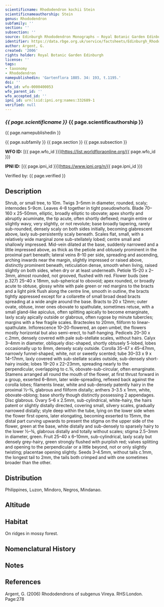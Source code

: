 ```yaml
---
scientificname: Rhododendron kochii Stein
scientificnameauthorship: Stein
genus: Rhododendron
subfamily: ''
section: ''
subsection: ''
source: Edinburgh Rhododendron Monographs – Royal Botanic Garden Edinburgh
identifier: https://data.rbge.org.uk/service/factsheets/Edinburgh_Rhododendron_Monographs.xhtml
author: Argent, G.
created: '2006'
rights holder: Royal Botanic Garden Edinburgh
license: ''
tags:
- taxonomy
- Rhododendron
namepublishedin: 'Gartenflora 1885. 34: 193, t.1195.'
doi: ''
wfo_id: wfo-0000400053
wfo_parent_id: ''
wfo_accepted_id: ''
ipni_id: urn:lsid:ipni.org:names:332689-1
verified: null
---
```

### _{{ page.scientificname }}_ {{ page.scientificauthorship }}
 {{ page.namepublishedin }}

{{ page.subfamily }} {{ page.section }} {{ page.subsection }}

**WFO ID:** [{{ page.wfo_id }}](https://list.worldfloraonline.org/{{ page.wfo_id }})

**IPNI ID:** [{{ page.ipni_id }}](https://www.ipni.org/n/{{ page.ipni_id }})

Verified by: {{ page.verified }}



## Description
Shrub, or small tree, to 10m. Twigs 3–5mm in diameter, rounded, scaly; internodes 5–9cm. Leaves 4–8 together in tight pseudowhorls. Blade 70–160 x 25–50mm, elliptic, broadly elliptic to obovate; apex shortly and abruptly acuminate, the tip acute, often shortly deflexed; margin entire or slightly wavy, very slightly, or not revolute; base broadly tapering, rarely sub-rounded, densely scaly on both sides initially, becoming glabrescent above, laxly sub-persistently scaly beneath. Scales flat, small, with a relatively wide marginal zone sub-stellately lobed; centre small and shallowly impressed. Mid-vein dilated at the base, suddenly narrowed and a little impressed above, as thick as the petiole and obtusely prominent in the proximal part beneath; lateral veins 8–10 per side, spreading and ascending, arching inwards near the margin, slightly impressed or raised above, distinctly prominent beneath, reticulation dense, smooth when living, raised slightly on both sides, when dry or at least underneath. Petiole 15–20 x 2–3mm, almost rounded, not grooved, flushed with red. Flower buds (see p.327) 25–40 x 18mm, sub-spherical to obovoid; apex rounded, or broadly acute to obtuse, glossy white with pale green or red margins to the bracts and a light pink flush along the centre line, smooth in outline, the bracts tightly appressed except for a collarette of small broad dead bracts spreading at a wide angle around the base. Bracts to 20 x 12mm; outer ovate, obtuse, inner ones obovate to spathulate, sometimes retuse, with a small gland-like apiculus, often splitting apically to become emarginate, laxly scaly apically outside or glabrous, often rugose by minute tubercles; margins with a few fragile scales. Bracteoles to 20mm, filiform to linear-spathulate. Inflorescence 10–20-flowered, an open umbel, the flowers mostly horizontal but also semi-erect, to half-hanging. Pedicels 20–30 x c.2mm, densely covered with pale sub-stellate scales, without hairs. Calyx 3–4mm in diameter, obliquely disc-shaped, shortly obtusely 5-lobed, lobes occasionally up to 8mm, densely scaly outside. Corolla 35–47 x 45–47mm, narrowly funnel-shaped, white, not or sweetly scented; tube 30–33 x 9 x 14–17mm, laxly covered with sub-stellate scales outside, sub-densely short-hairy inside; lobes 19–20 x 22–23mm, spreading nearly to the perpendicular, overlapping to c.¾, obovate-sub-circular, often emarginate. Stamens arranged all round the mouth of the flower, at first thrust forward in a group, exserted 6–8mm, later wide-spreading, reflexed back against the corolla lobes; filaments linear, white and sub-densely patently hairy in the proximal ½–¾, glabrous and filiform distally; anthers 3–3.5 x 1mm, white, obovate-oblong; base shortly though distinctly possessing 2 appendages. Disc glabrous. Ovary 5–6 x 2.5mm, sub-cylindrical, white-hairy, the hairs patent or slightly distally directed, covering small, silvery scales, gradually narrowed distally; style deep within the tube, lying on the lower side when the flower first opens, later elongating, becoming exserted to 15mm, the distal part curving upwards to present the stigma on the upper side of the flower, green at the base, white distally and sub-densely to sparsely hairy to the lower ½–¾, glabrous distally and totally without scales; stigma 2.5–3mm in diameter, green. Fruit 25–40 x 6–10mm, sub-cylindrical, laxly scaly but densely grey-hairy, green strongly flushed with purplish red; valves splitting and opening to the perpendicular or a little beyond, not or only slightly twisting; placentae opening slightly. Seeds 3–4.5mm, without tails c.1mm, the longest tail to 2mm, the tails both crimped and with one sometimes broader than the other.

## Distribution
Philippines, Luzon, Mindoro, Negros, Mindanao.

## Altitude


## Habitat
On ridges in mossy forest.

## Nomenclatural History

                       
## Notes


## References

Argent, G. (2006) Rhododendrons of subgenus Vireya. RHS:London. Page:278
